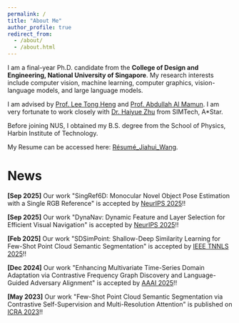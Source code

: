 ```yaml
---
permalink: /
title: "About Me"
author_profile: true
redirect_from: 
  - /about/
  - /about.html
---
```


I am a final-year Ph.D. candidate from the **College of Design and Engineering, National University of Singapore**. My research interests include computer vision, machine learning, computer graphics, vision-language models, and large language models.

I am advised by [Prof. Lee Tong Heng](https://cde.nus.edu.sg/ece/staff/lee-tong-heng/) and [Prof. Abdullah Al Mamun](https://cde.nus.edu.sg/ece/staff/abdullah-al-mamun/). I am very fortunate to work closely with [Dr. Haiyue Zhu](https://research.a-star.edu.sg/researcher/haiyue-zhu/) from SIMTech, A*Star.

Before joining NUS, I obtained my B.S. degree from the School of Physics, Harbin Institute of Technology.

My Resume can be accessed here: [Résumé_Jiahui_Wang](../files/Résumé_Jiahui_Wang.pdf).

News
======
**[Sep 2025]** Our work "SingRef6D: Monocular Novel Object Pose Estimation with a Single RGB Reference" is accepted by [NeurIPS 2025](https://neurips.cc/Conferences/2025)!!

**[Sep 2025]** Our work "DynaNav: Dynamic Feature and Layer Selection for Efficient Visual Navigation" is accepted by [NeurIPS 2025](https://neurips.cc/Conferences/2025)!!

**[Feb 2025]** Our work "SDSimPoint: Shallow-Deep Similarity Learning for Few-Shot Point Cloud Semantic Segmentation" is accepted by [IEEE TNNLS 2025](https://cis.ieee.org/publications/t-neural-networks-and-learning-systems)!!

**[Dec 2024]** Our work "Enhancing Multivariate Time-Series Domain Adaptation via Contrastive Frequency Graph Discovery and Language-Guided Adversary Alignment" is accepted by [AAAI 2025](https://aaai.org/conference/aaai/aaai-25/)!!

**[May 2023]** Our work "Few-Shot Point Cloud Semantic Segmentation via Contrastive Self-Supervision and Multi-Resolution Attention" is published on [ICRA 2023](https://www.ieee-ras.org/about-ras/ras-calendar/event/1706-icra-2023-international-conference-on-robotics-and-automation)!!

